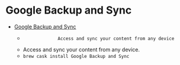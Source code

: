 # Google Backup and Sync
- [Google Backup and Sync](https://www.google.com/drive/download/)
  -                  Access and sync your content from any device              
  - Access and sync your content from any device.
  - `brew cask install Google Backup and Sync`
